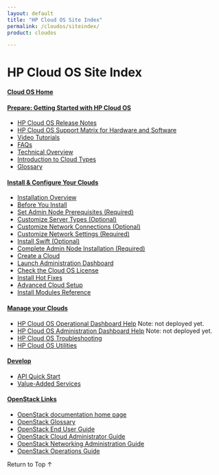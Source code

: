```yaml
---
layout: default
title: "HP Cloud OS Site Index"
permalink: /cloudos/siteindex/
product: cloudos

---
```


<a name="_top"> </a>

<script>

function PageRefresh {
onLoad="window.refresh"
}

PageRefresh();

</script>


# HP Cloud OS Site Index

#### [Cloud OS Home](/cloudos/)

#### [Prepare: Getting Started with HP Cloud OS](/cloudos/prepare/)

 * [HP Cloud OS Release Notes](/cloudos/releasenotes/) 
 * [HP Cloud OS Support Matrix for Hardware and Software](/cloudos/supportmatrix/) 
 * [Video Tutorials](/cloudos/videos/) 
 * [FAQs](/cloudos/faqs/)  
 * [Technical Overview](/cloudos/overview/)  
 * [Introduction to Cloud Types](/cloudos/cloudtypes/) 
 * [Glossary](/cloudos/glossary/)

#### [Install &amp; Configure Your Clouds](/cloudos/install/)

 * [Installation Overview](/cloudos/install/overview/)
 * [Before You Install](/cloudos/install/before-you-install/)
 * [Set Admin Node Prerequisites (Required)](/cloudos/install/admin-node-prerequisites/)
 * [Customize Server Types (Optional)](/cloudos/install/customize-server-types/)
 * [Customize Network Connections (Optional)](/cloudos/install/customize-network-connections/)
 * [Customize Network Settings (Required)](/cloudos/install/customize-network-settings/)
 * [Install Swift (Optional)](/cloudos/install/install-swift/)
 * [Complete Admin Node Installation (Required)](/cloudos/install/complete-admin-node-installation/)
 * [Create a Cloud](/cloudos/install/create-cloud/) 
 * [Launch Administration Dashboard](/cloudos/install/launch-admin-dashboard/)
 * [Check the Cloud OS License](/cloudos/install/license/)
 * [Install Hot Fixes](/cloudos/install/hot-fixes/)
 * [Advanced Cloud Setup](/cloudos/install/advanced-cloud-setup/)
 * [Install Modules Reference](/cloudos/install/install-modules-reference/)

#### [Manage your Clouds](/cloudos/manage/)

* [HP Cloud OS Operational Dashboard Help](http://docs.hpcloud.com/cloudos/operational-dashboard/index.htm)  Note: not deployed yet.
* [HP Cloud OS Administration Dashboard Help](http://docs.hpcloud.com/cloudos/admin-dashboard/index.htm)  Note: not deployed yet.
* [HP Cloud OS Troubleshooting](/cloudos/troubleshooting/) 
* [HP Cloud OS Utilities](/cloudos/utilities/)

#### [Develop](/cloudos/develop/)

 * [API Quick Start](/cloudos/api/quickstart/)
 * [Value-Added Services](/cloudos/api/services/)   
 
#### [OpenStack Links](/cloudos/openstack/)
 
 * [OpenStack documentation home page](http://docs.openstack.org/)
 * [OpenStack Glossary](http://docs.openstack.org/glossary/content/glossary.html)
 * [OpenStack End User Guide](http://docs.openstack.org/user-guide/content/index.html)
 * [OpenStack Cloud Administrator Guide](http://docs.openstack.org/trunk/openstack-compute/admin/content/index.html)
 * [OpenStack Networking Administration Guide](http://docs.openstack.org/trunk/openstack-network/admin/content/index.html)
 * [OpenStack Operations Guide](http://docs.openstack.org/trunk/openstack-ops/content/index.html)
 
<a href="#_top" style="padding:14px 0px 14px 0px; text-decoration: none;"> Return to Top &#8593; </a>
 